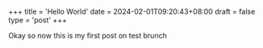 +++
title = 'Hello World'
date = 2024-02-01T09:20:43+08:00
draft = false
type = 'post'
+++

Okay so now this is my first post on test brunch

